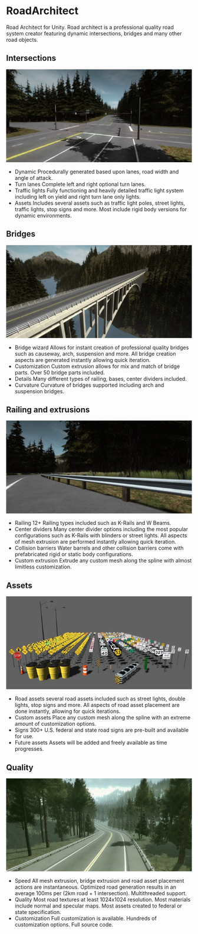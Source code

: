 # RoadArchitect
Road Architect for Unity. Road architect is a professional quality road system creator featuring dynamic intersections, bridges and many other road objects.

## Intersections
![Intersections](ManualImages/Extra/SS6-640.jpg)
- Dynamic Procedurally generated based upon lanes, road width and angle of attack.
- Turn lanes Complete left and right optional turn lanes.
- Traffic lights Fully functioning and heavily detailed traffic light system including left on yield and right turn lane only lights.
- Assets Includes several assets such as traffic light poles, street lights, traffic lights, stop signs and more. Most include rigid body versions for dynamic environments.

## Bridges
![Bridges](ManualImages/Extra/SS4-640.jpg)
- Bridge wizard Allows for instant creation of professional quality bridges such as causeway, arch, suspension and more. All bridge creation aspects are generated instantly allowing quick iteration.
- Customization Custom extrusion allows for mix and match of bridge parts. Over 50 bridge parts included.
- Details Many different types of railing, bases, center dividers included.
- Curvature Curvature of bridges supported including arch and suspension bridges.

## Railing and extrusions
![Railing](ManualImages/Extra/SS5-640.jpg)
- Railing 12+ Railing types included such as K-Rails and W Beams.
- Center dividers Many center divider options including the most popular configurations such as K-Rails with blinders or street lights. All aspects of mesh extrusion are performed instantly allowing quick iteration.
- Collision barriers Water barrels and other collision barriers come with prefabricated rigid or static body configurations.
- Custom extrusion Extrude any custom mesh along the spline with almost limitless customization.

## Assets
![Assets](ManualImages/Extra/SS3-640.jpg)
- Road assets several road assets included such as street lights, double lights, stop signs and more. All aspects of road asset placement are done instantly, allowing for quick iterations.
- Custom assets Place any custom mesh along the spline with an extreme amount of customization options.
- Signs 300+ U.S. federal and state road signs are pre-built and available for use.
- Future assets Assets will be added and freely available as time progresses.

## Quality
![Quality](ManualImages/Extra/SS2-640.jpg)
- Speed All mesh extrusion, bridge extrusion and road asset placement actions are instantaneous. Optimized road generation results in an average 100ms per (2km road + 1 intersection). Multithreaded support.
- Quality Most road textures at least 1024x1024 resolution. Most materials include normal and specular maps. Most assets created to federal or state specification.
- Customization Full customization is available. Hundreds of customization options. Full source code.